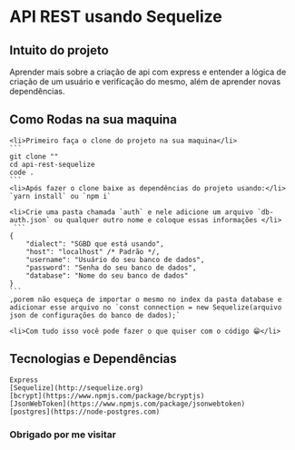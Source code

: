 # API REST usando Sequelize

## Intuito do projeto

Aprender mais sobre a criação de api com express e entender a lógica de criação de um usuário e verificação do mesmo, além de aprender novas dependências.

## Como Rodas na sua maquina


    <li>Primeiro faça o clone do projeto na sua maquina</li>
    ```
    git clone ""
    cd api-rest-sequelize
    code . 
    ```
    <li>Após fazer o clone baixe as dependências do projeto usando:</li>
    `yarn install` ou `npm i`

    <li>Crie uma pasta chamada `auth` e nele adicione um arquivo `db-auth.json` ou qualquer outro nome e coloque essas informações </li>
     ```
    {
        "dialect": "SGBD que está usando",
        "host": "localhost" /* Padrão */,
        "username": "Usuário do seu banco de dados",
        "password": "Senha do seu banco de dados",
        "database": "Nome do seu banco de dados"
    }
    ```
    ,porem não esqueça de importar o mesmo no index da pasta database e adicionar esse arquivo no `const connection = new Sequelize(arquivo json de configurações do banco de dados);`

    <li>Com tudo isso você pode fazer o que quiser com o código 😁</li>

</ul>

## Tecnologias e Dependências

    Express
    [Sequelize](http://sequelize.org)
    [bcrypt](https://www.npmjs.com/package/bcryptjs)
    [JsonWebToken](https://www.npmjs.com/package/jsonwebtoken)
    [postgres](https://node-postgres.com)

### Obrigado por me visitar
